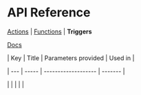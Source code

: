 <title>API Triggers</title>

# API Reference
[Actions](./api-actions.html) | [Functions](./api-functions.html) | **Triggers**

[Docs](./)

| Key | Title | Parameters provided | Used in |

| --- | ----- | ------------------- | ------- |

|     |       |                     |         |

<script type="module" src="../scripts/docs.js"></script>
<script type="module">
  docs_fetchWithCache('../triggers.json').then(res => res.json()).then(res => {
    if (res.status !== 'success') {
      console.log('Non success response received from Modd.io API: %o', res);
      alert('Non-success response received from Modd.io API. Check console for details.');
      return;
    }
    const table = document.querySelector('table');
    for (const trig of res.message) {
      const row = table.insertRow();
      row.insertCell().textContent = trig.key;
      row.insertCell().textContent = trig.title;
      row.insertCell().textContent = trig.data.vars?.join?.(', ') || 'none';
      row.insertCell().textContent = trig.usedIn.join(', ');
    }
  }).catch(err => {
    console.error(err);
    alert('An error occured while fetching Modd.io API. Check console for details.');
  });
</script>